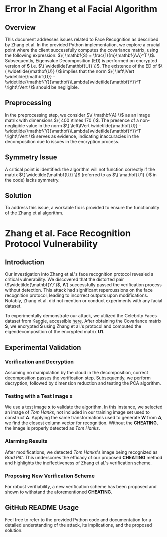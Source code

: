 # Error In Zhang et al Facial Algorithm

## Overview

This document addresses issues related to Face Recognition as described by Zhang et al. In the provided Python implementation, we explore a crucial point where the client successfully computes the covariance matrix, using the following expression: $\( \mathbf{S} = \frac{1}{m}\mathbf{AA}^T \)$. Subsequently, Eigenvalue Decomposition (ED) is performed on encrypted version of $\mathbf{S}$ i.e. $\( \widetilde{\mathbf{U}} \)$. The existence of the ED of $\( \widetilde{\mathbf{U}} \)$ implies that the norm $\( \left\lVert \widetilde{\mathbf{U}} - \widetilde{\mathbf{Y}}\mathbf{\Lambda}\widetilde{\mathbf{Y}}^T \right\rVert \)$ should be negligible.

## Preprocessing

In the preprocessing step, we consider $\( \mathbf{A} \)$ as an image matrix with dimensions $\( 400 \times 170 \)$. The presence of a non-negligible value in the norm $\( \left\lVert \widetilde{\mathbf{U}} - \widetilde{\mathbf{Y}}\mathbf{\Lambda}\widetilde{\mathbf{Y}}^T \right\rVert \)$ serves as evidence, indicating inaccuracies in the decomposition due to issues in the encryption process.

## Symmetry Issue

A critical point is identified: the algorithm will not function correctly if the matrix $\( \widetilde{\mathbf{U}} \)$ (referred to as $\( \mathbf{U1} \)$ in the code) lacks symmetry.

## Solution

To address this issue, a workable fix is provided to ensure the functionality of the Zhang et al algorithm.

# Zhang et al. Face Recognition Protocol Vulnerability

## Introduction

Our investigation into Zhang et al.'s face recognition protocol revealed a critical vulnerability. We discovered that the distorted pair ($\widetilde{\mathbf{Y}'}$, $\mathbf{\Lambda}'$) successfully passed the verification process without detection. This attack had significant repercussions on the face recognition protocol, leading to incorrect outputs upon modifications. Notably, Zhang et al. did not mention or conduct experiments with any facial dataset.

To experimentally demonstrate our attack, we utilized the Celebrity Faces dataset from Kaggle, accessible [here](https://www.kaggle.com/code/jiaowoguanren/celebrity-face-image-dataset-tensorflow/input). After obtaining the Covariance matrix $\mathbf{S}$, we encrypted $\mathbf{S}$ using Zhang et al.'s protocol and computed the eigendecomposition of the encrypted matrix $\mathbf{U1}$.

## Experimental Validation

### Verification and Decryption

Assuming no manipulation by the cloud in the decomposition, correct decomposition passes the verification step. Subsequently, we perform decryption, followed by dimension reduction and testing the PCA algorithm.

### Testing with a Test Image $\mathbf{x}$

We use a test image $\mathbf{x}$ to validate the algorithm. In this instance, we selected an image of *Tom Hanks*, not included in our training image set used to construct $\mathbf{A}$. Applying the same transformations used to generate $\mathbf{W}$ from $\mathbf{A}$, we find the closest column vector for recognition. Without the **CHEATING**, the image is properly detected as *Tom Hanks*.

### Alarming Results

After modifications, we detected *Tom Hanks*'s image being recognized as *Brad Pitt*. This underscores the efficacy of our proposed **CHEATING** method and highlights the ineffectiveness of Zhang et al.'s verification scheme.

### Proposing New Verification Scheme

For robust verifiability, a new verification scheme has been proposed and shown to withstand the aforementioned **CHEATING**.

## GitHub README Usage

Feel free to refer to the provided Python code and documentation for a detailed understanding of the attack, its implications, and the proposed solution.
